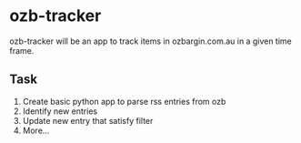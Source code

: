 # ozb-tracker

ozb-tracker will be an app to track items in ozbargin.com.au in a given time frame.

## Task
1. Create basic python app to parse rss entries from ozb
2. Identify new entries
3. Update new entry that satisfy filter
4. More...
